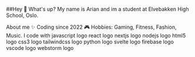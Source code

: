 ##Hey 👋 What's up?
My name is Arian and im a student at Elvebakken High School, Oslo.

About me
✨ Coding since 2022
🎮 Hobbies: Gaming, Fitness, Fashion, Music.
I code with
javascript logo  react logo  nextjs logo  nodejs logo  html5 logo  css3 logo  tailwindcss logo  python logo  svelte logo  firebase logo  vscode logo  webstorm logo
